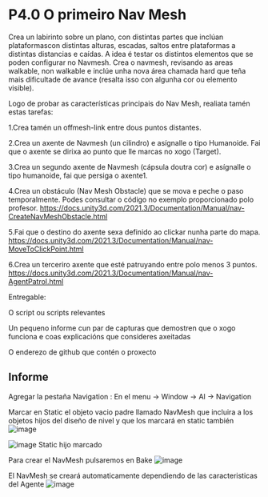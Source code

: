 # P4.0 O primeiro Nav Mesh
Crea un labirinto sobre un plano, con distintas partes que inclúan plataformascon distintas alturas, escadas, saltos entre plataformas a distintas distancias e caídas. A idea é testar os distintos elementos que se poden configurar no Navmesh. Crea o navmesh, revisando as areas walkable, non walkable e inclúe unha nova área chamada hard que teña mais dificultade de avance (resalta isso con algunha cor ou elemento visible). 

Logo de probar as características principais do Nav Mesh, realiata tamén estas tarefas:

1.Crea tamén un offmesh-link entre dous puntos distantes.

2.Crea un axente de Navmesh (un cilindro) e asígnalle o tipo Humanoide. Fai que o axente se dirixa ao punto que lle marcas no xogo (Target).

3.Crea un segundo axente de Navmesh (cápsula doutra cor) e asígnalle o tipo humanoide, fai que persiga o axente1. 

4.Crea un obstáculo (Nav Mesh Obstacle) que se mova e peche o paso temporalmente. Podes consultar o código no exemplo proporcionado polo profesor. https://docs.unity3d.com/2021.3/Documentation/Manual/nav-CreateNavMeshObstacle.html

5.Fai que o destino do axente sexa definido ao clickar nunha parte do mapa. https://docs.unity3d.com/2021.3/Documentation/Manual/nav-MoveToClickPoint.html

6.Crea un terceriro axente que esté patruyando entre polo menos 3 puntos.  https://docs.unity3d.com/2021.3/Documentation/Manual/nav-AgentPatrol.html

Entregable:

O script ou scripts relevantes

Un pequeno informe cun par de capturas que demostren que o xogo funciona e coas explicacións que consideres axeitadas

O enderezo de github que contén o proxecto

## Informe

Agregar la pestaña Navigation : En el menu -> Window -> AI -> Navigation

Marcar en Static el objeto vacio padre llamado NavMesh que incluira a los objetos hijos del diseño de nivel y que los marcará en static también ![image](https://github.com/9RACHA/P4.0-O-primeiro-Nav-Mesh/assets/66274956/203c6c23-0f6c-43f3-8432-c68fe7349fcb)

![image](https://github.com/9RACHA/P4.0-O-primeiro-Nav-Mesh/assets/66274956/4254def8-2881-44af-95ef-07337f1af436) Static hijo marcado

Para crear el NavMesh pulsaremos en Bake
![image](https://github.com/9RACHA/P4.0-O-primeiro-Nav-Mesh/assets/66274956/96dc6c45-3136-408a-959d-f7cb6147aa6e)

El NavMesh se creará automaticamente dependiendo de las caracteristicas del Agente
![image](https://github.com/9RACHA/P4.0-O-primeiro-Nav-Mesh/assets/66274956/8c777b5a-7e8d-4b22-9624-dfa505e5286a)





